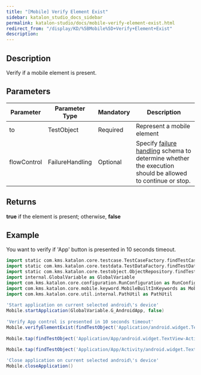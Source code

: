 ```yaml
---
title: "[Mobile] Verify Element Exist" 
sidebar: katalon_studio_docs_sidebar
permalink: katalon-studio/docs/mobile-verify-element-exist.html 
redirect_from: "/display/KD/%5BMobile%5D+Verify+Element+Exist" 
description: 
---
```

Description
-----------

Verify if a mobile element is present.

Parameters  
------------

| Parameter | Parameter Type | Mandatory | Description |
| --- | --- | --- | --- |
| to | TestObject  | Required | Represent a mobile element |
| flowControl | FailureHandling | Optional | Specify [failure handling](/x/qAAM) schema to determine whether the execution should be allowed to continue or stop. |

Returns
-------

**true** if the element is present; otherwise, **false**

Example
-------

You want to verify if 'App' button is presented in 10 seconds timeout.

```groovy
import static com.kms.katalon.core.testcase.TestCaseFactory.findTestCase
import static com.kms.katalon.core.testdata.TestDataFactory.findTestData
import static com.kms.katalon.core.testobject.ObjectRepository.findTestObject
import internal.GlobalVariable as GlobalVariable
import com.kms.katalon.core.configuration.RunConfiguration as RunConfiguration
import com.kms.katalon.core.mobile.keyword.MobileBuiltInKeywords as Mobile
import com.kms.katalon.core.util.internal.PathUtil as PathUtil
 
'Start application on current selected android\'s device'
Mobile.startApplication(GlobalVariable.G_AndroidApp, false)
 
'Verify App control is presented in 10 seconds timeout'
Mobile.verifyElementExist(findTestObject('Application/android.widget.TextView - App'), 10)
 
Mobile.tap(findTestObject('Application/App/android.widget.TextView-Activity'), 10)
 
Mobile.tap(findTestObject('Application/App/Activity/android.widget.TextView-Custom Dialog'), 10)

'Close application on current selected android\'s device'
Mobile.closeApplication()
```